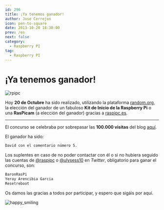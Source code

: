 ```yaml
---
id: 296
title: ¡Ya tenemos ganador!
author: Jose Cerrejon
icon: pen-to-square
date: 2013-10-20 18:30:00
prev: /es
next: false
category:
  - Raspberry PI
tag:
  - Raspberry PI
---
```


# ¡Ya tenemos ganador!

![rpipc](/images/2013/10/kit_inicio.jpg)

Hoy **20 de Octubre** ha sido realizado, utilizando la plataforma [random.org](http://www.random.org), la elección del ganador de un fabuloso **Kit de Inicio de la Raspberry Pi** o una **RasPicam** (a elección del ganador) gracias a [raspipc.es](http://raspipc.es).

- - -
El concurso se celebraba por sobrepasar las **100.000 visitas** del blog [aquí](/post.php?id=284).

El ganador ha sido:

```bash
David con el comentario número 5.
```

Los suplentes en caso de no poder contactar con él o si no hubiera seguido las cuentas de [@raspipc](http://twitter.com/raspipc) o [@ulysess10](http://twitter.com/ulysess10) en *Twitter*, obligatorio para ganar el concurso, son:

```bash
BaronRasPi
Yeray Arencibia Garcia
Resetreboot
```

Os damos las gracias a todos por participar, y espero que sigáis por aquí.

![happy_smiling](/css/sm/happy_smiling.png)